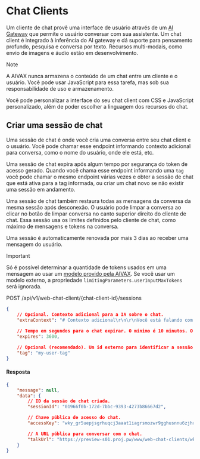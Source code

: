 # Chat Clients

Um cliente de chat provê uma interface de usuário através de um [AI Gateway](/docs/entities/ai-gateway) que permite o usuário conversar com sua assistente. Um chat client é integrado à inferência do AI gateway e dá suporte para pensamento profundo, pesquisa e conversa por texto. Recursos multi-modais, como envio de imagens e áudio estão em desenvolvimento.

> [!NOTE]
>
> A AIVAX nunca armazena o conteúdo de um chat entre um cliente e o usuário. Você pode usar JavaScript para essa tarefa, mas sob sua responsabilidade de uso e armazenamento.

Você pode personalizar a interface do seu chat client com CSS e JavaScript personalizado, além de poder escolher a linguagem dos recursos do chat.

## Criar uma sessão de chat

Uma sessão de chat é onde você cria uma conversa entre seu chat client e o usuário. Você pode chamar esse endpoint informando contexto adicional para conversa, como o nome do usuário, onde ele está, etc.

Uma sessão de chat expira após algum tempo por segurança do token de acesso gerado. Quando você chama esse endpoint informando uma `tag` você pode chamar o mesmo endpoint várias vezes e obter a sessão de chat que está ativa para a tag informada, ou criar um chat novo se não existir uma sessão em andamento.

Uma sessão de chat também restaura todas as mensagens da conversa da mesma sessão após desconexão. O usuário pode limpar a conversa ao clicar no botão de limpar conversa no canto superior direito do cliente de chat. Essa sessão usa os limites definidos pelo cliente de chat, como máximo de mensagens e tokens na conversa.

Uma sessão é automaticamente renovada por mais 3 dias ao receber uma mensagem do usuário.

> [!IMPORTANT]
>
> Só é possível determinar a quantidade de tokens usados em uma mensagem ao usar um [modelo provido pela AIVAX](/docs/models). Se você usar um modelo externo, a propriedade `limitingParameters.userInputMaxTokens` será ignorada.

<div class="request-item post">
    <span>POST</span>
    <span>
        /api/v1/web-chat-client/<span>{chat-client-id}</span>/sessions
    </span>
</div>

```json
{
    // Opcional. Contexto adicional para a IA sobre o chat.
    "extraContext": "# Contexto adicional\r\n\r\nVocê está falando com Eduardo.",
    
    // Tempo em segundos para o chat expirar. O mínimo é 10 minutos. O máximo é 30 dias.
    "expires": 3600,

    // Opcional (recomendado). Um id externo para identificar a sessão posteriormente e reaproveitá-la sempre que chamar o mesmo endpoint. Pode ser o ID do usuário do seu banco de dados ou uma string que facilite a identificação desse chat posteriormente.
    "tag": "my-user-tag"
}
```

#### Resposta

```json
{
    "message": null,
    "data": {
        // ID da sessão de chat criada.
        "sessionId": "01966f0b-172d-7bbc-9393-4273b86667d2",

        // Chave pública de acesso do chat.
        "accessKey": "wky_gr5uepjsgrhuqcj3aaat1iagrsmozwr9gghusnnu6zjhrsyures5xoe",

        // A URL pública para conversar com o chat.
        "talkUrl": "https://preview-s01.proj.pw/www/web-chat-clients/wky_gr5uepjsgrhuqcj3aaat1iagrsmozwr9gghusnnu6zjhrsyures5xoe"
    }
}
```